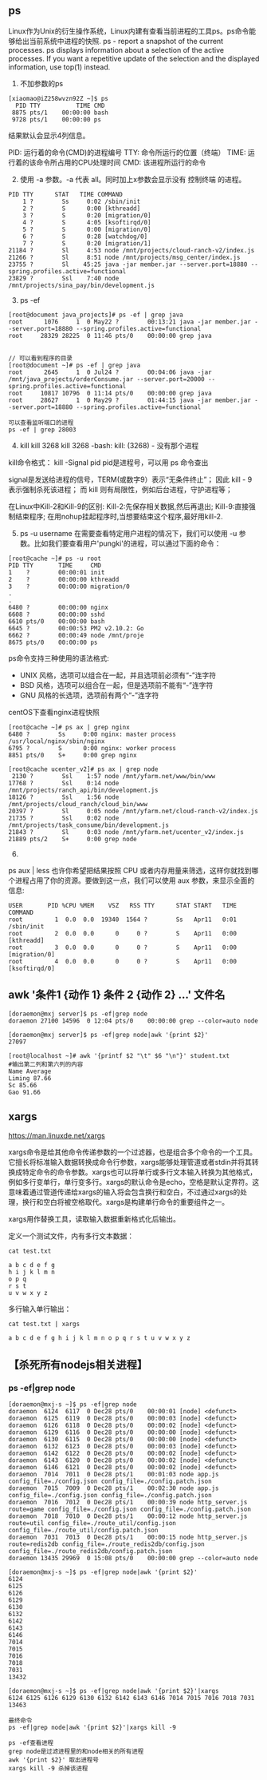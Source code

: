 ## ps
Linux作为Unix的衍生操作系统，Linux内建有查看当前进程的工具ps。ps命令能够给出当前系统中进程的快照.
ps - report a snapshot of the current processes.
ps displays information about a selection of the active processes. If you want a repetitive update of the selection and the displayed information,
use top(1) instead.
1. 不加参数的ps
```
[xiaomao@iZ258wvzn92Z ~]$ ps
  PID TTY          TIME CMD
 8875 pts/1    00:00:00 bash
 9728 pts/1    00:00:00 ps

 ```
结果默认会显示4列信息。

PID: 运行着的命令(CMD)的进程编号
TTY: 命令所运行的位置（终端）
TIME: 运行着的该命令所占用的CPU处理时间
CMD: 该进程所运行的命令

2. 使用 -a 参数。-a 代表 all。同时加上x参数会显示没有 控制终端 的进程。
```
PID TTY      STAT   TIME COMMAND
    1 ?        Ss     0:02 /sbin/init
    2 ?        S      0:00 [kthreadd]
    3 ?        S      0:20 [migration/0]
    4 ?        S      4:05 [ksoftirqd/0]
    5 ?        S      0:00 [migration/0]
    6 ?        S      0:28 [watchdog/0]
    7 ?        S      0:20 [migration/1]
21184 ?        Sl     4:53 node /mnt/projects/cloud-ranch-v2/index.js
21266 ?        Sl     8:51 node /mnt/projects/msg_center/index.js
23755 ?        Sl    45:25 java -jar member.jar --server.port=18880 --spring.profiles.active=functional
23829 ?        Ssl    7:40 node /mnt/projects/sina_pay/bin/development.js
```

3. ps -ef 
```
[root@document java_projects]# ps -ef | grep java
root      1076     1  0 May22 ?        00:13:21 java -jar member.jar --server.port=18880 --spring.profiles.active=functional
root     28329 28225  0 11:46 pts/0    00:00:00 grep java


// 可以看到程序的目录
[root@document ~]# ps -ef | grep java
root      2645     1  0 Jul24 ?        00:04:06 java -jar /mnt/java_projects/orderConsume.jar --server.port=20000 --spring.profiles.active=functional
root     10817 10796  0 11:14 pts/0    00:00:00 grep java
root     28627     1  0 May29 ?        01:44:15 java -jar member.jar --server.port=18880 --spring.profiles.active=functional

可以查看监听端口的进程
ps -ef | grep 28003
```

4. kill 
kill 3268
kill 3268
-bash: kill: (3268) - 没有那个进程

kill命令格式：
kill -Signal pid
pid是进程号，可以用 ps 命令查出

signal是发送给进程的信号，TERM(或数字9）表示“无条件终止”；
因此 kill - 9 表示强制杀死该进程； 
而 kill 则有局限性，例如后台进程，守护进程等；

在Linux中Kill-2和Kill-9的区别:
Kill-2:先保存相关数据,然后再退出;
Kill-9:直接强制结束程序;
在用nohup挂起程序时,当想要结束这个程序,最好用kill-2.

5. ps -u username
在需要查看特定用户进程的情况下，我们可以使用 -u 参数。比如我们要查看用户'pungki'的进程，可以通过下面的命令：
```
[root@cache ~]# ps -u root
PID TTY       TIME     CMD
1    ?        00:00:01 init
2    ?        00:00:00 kthreadd
3    ?        00:00:00 migration/0
.
.
6480 ?        00:00:00 nginx
6608 ?        00:00:00 sshd
6610 pts/0    00:00:00 bash
6645 ?        00:00:53 PM2 v2.10.2: Go
6662 ?        00:00:49 node /mnt/proje
8675 pts/0    00:00:00 ps
```
ps命令支持三种使用的语法格式:
* UNIX 风格，选项可以组合在一起，并且选项前必须有“-”连字符
* BSD 风格，选项可以组合在一起，但是选项前不能有“-”连字符
* GNU 风格的长选项，选项前有两个“-”连字符

centOS下查看nginx进程快照
```
[root@cache ~]# ps ax | grep nginx
6480 ?        Ss     0:00 nginx: master process /usr/local/nginx/sbin/nginx
6795 ?        S      0:00 nginx: worker process
8851 pts/0    S+     0:00 grep nginx

[root@cache ucenter_v2]# ps ax | grep node
 2130 ?        Ssl    1:57 node /mnt/yfarm.net/www/bin/www                                 
17768 ?        Ssl    0:14 node /mnt/projects/ranch_api/bin/development.js                 
18126 ?        Ssl    1:56 node /mnt/projects/cloud_ranch/cloud_bin/www                    
20397 ?        Sl     0:05 node /mnt/yfarm.net/cloud-ranch-v2/index.js                                
21735 ?        Ssl    0:02 node /mnt/projects/task_consume/bin/development.js              
21843 ?        Sl     0:03 node /mnt/yfarm.net/ucenter_v2/index.js                                    
21889 pts/2    S+     0:00 grep node
```

6. 
ps aux | less
也许你希望把结果按照 CPU 或者内存用量来筛选，这样你就找到哪个进程占用了你的资源。要做到这一点，我们可以使用 aux 参数，来显示全面的信息:

```
USER       PID %CPU %MEM    VSZ   RSS TTY      STAT START   TIME COMMAND
root         1  0.0  0.0  19340  1564 ?        Ss   Apr11   0:01 /sbin/init
root         2  0.0  0.0      0     0 ?        S    Apr11   0:00 [kthreadd]
root         3  0.0  0.0      0     0 ?        S    Apr11   0:00 [migration/0]
root         4  0.0  0.0      0     0 ?        S    Apr11   0:00 [ksoftirqd/0]
```


## awk '条件1 {动作 1} 条件 2 {动作 2} …' 文件名
```
[doraemon@mxj server]$ ps -ef|grep node
doraemon 27100 14596  0 12:04 pts/0    00:00:00 grep --color=auto node

[doraemon@mxj server]$ ps -ef|grep node|awk '{print $2}'
27097

[root@localhost ~]# awk '{printf $2 "\t" $6 "\n"}' student.txt
#输出第二列和第六列的内容
Name Average
Liming 87.66
Sc 85.66
Gao 91.66
```

## xargs
https://man.linuxde.net/xargs

xargs命令是给其他命令传递参数的一个过滤器，也是组合多个命令的一个工具。它擅长将标准输入数据转换成命令行参数，xargs能够处理管道或者stdin并将其转换成特定命令的命令参数。xargs也可以将单行或多行文本输入转换为其他格式，例如多行变单行，单行变多行。xargs的默认命令是echo，空格是默认定界符。这意味着通过管道传递给xargs的输入将会包含换行和空白，不过通过xargs的处理，换行和空白将被空格取代。xargs是构建单行命令的重要组件之一。

xargs用作替换工具，读取输入数据重新格式化后输出。

定义一个测试文件，内有多行文本数据：
```
cat test.txt

a b c d e f g
h i j k l m n
o p q
r s t
u v w x y z
```
多行输入单行输出：
```
cat test.txt | xargs

a b c d e f g h i j k l m n o p q r s t u v w x y z
```

## 【杀死所有nodejs相关进程】
### ps -ef|grep node
```
[doraemon@mxj-s ~]$ ps -ef|grep node
doraemon  6124  6117  0 Dec28 pts/0    00:00:01 [node] <defunct>
doraemon  6125  6119  0 Dec28 pts/0    00:00:03 [node] <defunct>
doraemon  6126  6118  0 Dec28 pts/0    00:00:02 [node] <defunct>
doraemon  6129  6116  0 Dec28 pts/0    00:00:00 [node] <defunct>
doraemon  6130  6115  0 Dec28 pts/0    00:00:00 [node] <defunct>
doraemon  6132  6123  0 Dec28 pts/0    00:00:03 [node] <defunct>
doraemon  6142  6122  0 Dec28 pts/0    00:00:02 [node] <defunct>
doraemon  6143  6120  0 Dec28 pts/0    00:00:02 [node] <defunct>
doraemon  6146  6121  0 Dec28 pts/0    00:00:02 [node] <defunct>
doraemon  7014  7011  0 Dec28 pts/1    00:01:03 node app.js config_file=./config.json config_file=./config.patch.json
doraemon  7015  7009  0 Dec28 pts/1    00:02:30 node app.js config_file=./config.json config_file=./config.patch.json
doraemon  7016  7012  0 Dec28 pts/1    00:00:39 node http_server.js route=game config_file=./config.json config_file=./config.patch.json
doraemon  7018  7010  0 Dec28 pts/1    00:00:12 node http_server.js route=util config_file=./route_util/config.json config_file=./route_util/config.patch.json
doraemon  7031  7013  0 Dec28 pts/1    00:00:15 node http_server.js route=redis2db config_file=./route_redis2db/config.json config_file=./route_redis2db/config.patch.json
doraemon 13435 29969  0 15:08 pts/0    00:00:00 grep --color=auto node

[doraemon@mxj-s ~]$ ps -ef|grep node|awk '{print $2}'
6124
6125
6126
6129
6130
6132
6142
6143
6146
7014
7015
7016
7018
7031
13432

[doraemon@mxj-s ~]$ ps -ef|grep node|awk '{print $2}'|xargs
6124 6125 6126 6129 6130 6132 6142 6143 6146 7014 7015 7016 7018 7031 13463

最终命令
ps -ef|grep node|awk '{print $2}'|xargs kill -9

ps -ef查看进程
grep node是过滤进程里的和node相关的所有进程
awk '{print $2}' 取出进程号
xargs kill -9 杀掉该进程

```
